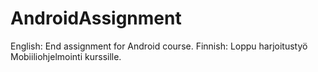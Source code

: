 # AndroidAssignment
English:
End assignment for Android course.
Finnish:
Loppu harjoitustyö Mobiiliohjelmointi kurssille.
